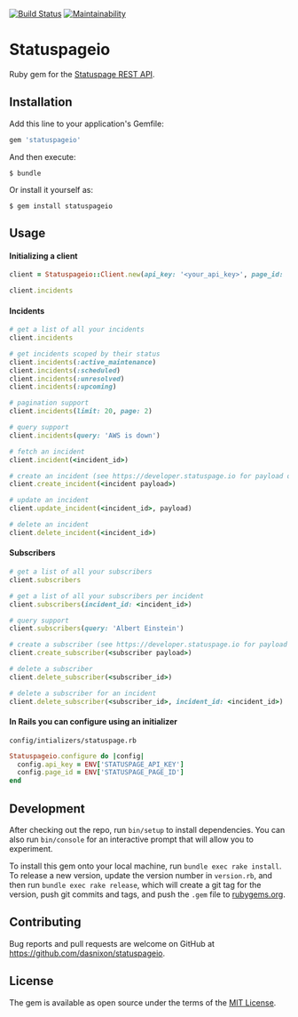 [![Build Status](https://travis-ci.com/dasnixon/statuspageio.svg?branch=master)](https://travis-ci.com/dasnixon/statuspageio)
[![Maintainability](https://api.codeclimate.com/v1/badges/bc9c8c9d3bcad2438f10/maintainability)](https://codeclimate.com/github/dasnixon/statuspageio/maintainability)

# Statuspageio

Ruby gem for the [Statuspage REST API](https://developer.statuspage.io).

## Installation

Add this line to your application's Gemfile:

```ruby
gem 'statuspageio'
```

And then execute:

    $ bundle

Or install it yourself as:

    $ gem install statuspageio

## Usage

#### Initializing a client

```ruby
client = Statuspageio::Client.new(api_key: '<your_api_key>', page_id: '<your_page_id>')

client.incidents
```

#### Incidents

```ruby
# get a list of all your incidents
client.incidents

# get incidents scoped by their status
client.incidents(:active_maintenance)
client.incidents(:scheduled)
client.incidents(:unresolved)
client.incidents(:upcoming)

# pagination support
client.incidents(limit: 20, page: 2)

# query support
client.incidents(query: 'AWS is down')

# fetch an incident
client.incident(<incident_id>)

# create an incident (see https://developer.statuspage.io for payload options)
client.create_incident(<incident payload>)

# update an incident
client.update_incident(<incident_id>, payload)

# delete an incident
client.delete_incident(<incident_id>)

```

#### Subscribers

```ruby
# get a list of all your subscribers
client.subscribers

# get a list of all your subscribers per incident
client.subscribers(incident_id: <incident_id>)

# query support
client.subscribers(query: 'Albert Einstein')

# create a subscriber (see https://developer.statuspage.io for payload options)
client.create_subscriber(<subscriber payload>)

# delete a subscriber
client.delete_subscriber(<subscriber_id>)

# delete a subscriber for an incident
client.delete_subscriber(<subscriber_id>, incident_id: <incident_id>)

```

#### In Rails you can configure using an initializer

`config/intializers/statuspage.rb`

```ruby
Statuspageio.configure do |config|
  config.api_key = ENV['STATUSPAGE_API_KEY']
  config.page_id = ENV['STATUSPAGE_PAGE_ID']
end
```

## Development

After checking out the repo, run `bin/setup` to install dependencies. You can also run `bin/console` for an interactive prompt that will allow you to experiment.

To install this gem onto your local machine, run `bundle exec rake install`. To release a new version, update the version number in `version.rb`, and then run `bundle exec rake release`, which will create a git tag for the version, push git commits and tags, and push the `.gem` file to [rubygems.org](https://rubygems.org).

## Contributing

Bug reports and pull requests are welcome on GitHub at https://github.com/dasnixon/statuspageio.

## License

The gem is available as open source under the terms of the [MIT License](https://opensource.org/licenses/MIT).
